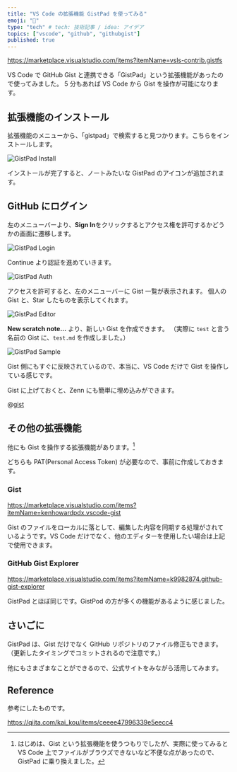 ```yaml
---
title: "VS Code の拡張機能 GistPad を使ってみる"
emoji: "🕌"
type: "tech" # tech: 技術記事 / idea: アイデア
topics: ["vscode", "github", "githubgist"]
published: true
---
```


https://marketplace.visualstudio.com/items?itemName=vsls-contrib.gistfs

VS Code で GitHub Gist と連携できる「GistPad」という拡張機能があったので使ってみました。
5 分もあれば VS Code から Gist を操作が可能になります。

## 拡張機能のインストール

拡張機能のメニューから、「gistpad」で検索すると見つかります。こちらをインストールします。

![GistPad Install](https://imgur.com/zlDevLo.png)

インストールが完了すると、ノートみたいな GistPad のアイコンが追加されます。

## GitHub にログイン

左のメニューバーより、**Sign In**をクリックするとアクセス権を許可するかどうかの画面に遷移します。

![GistPad Login](https://imgur.com/WKGNPIT.png)

Continue より認証を進めていきます。

![GistPad Auth](https://imgur.com/IfNQ6kR.png)

アクセスを許可すると、左のメニューバーに Gist 一覧が表示されます。
個人の Gist と、Star したものを表示してくれます。

![GistPad Editor](https://imgur.com/GZaLDeo.png)

**New scratch note...** より、新しい Gist を作成できます。
（実際に `test` と言う名前の Gist に、`test.md` を作成しました。）

![GistPad Sample](https://imgur.com/BrMiG6r.png)

Gist 側にもすぐに反映されているので、本当に、VS Code だけで Gist を操作している感じです。

Gist に上げておくと、Zenn にも簡単に埋め込みができます。

@[gist](https://gist.github.com/ymmmtym/52962507f3e5b43e86fc08d08a1edb52?file=test.md)

## その他の拡張機能

他にも Gist を操作する拡張機能があります。[^1]

どちらも PAT(Personal Access Token) が必要なので、事前に作成しておきます。

### Gist

https://marketplace.visualstudio.com/items?itemName=kenhowardpdx.vscode-gist

Gist のファイルをローカルに落として、編集した内容を同期する処理がされているようです。VS Code だけでなく、他のエディターを使用したい場合は上記で使用できます。

### GitHub Gist Explorer

https://marketplace.visualstudio.com/items?itemName=k9982874.github-gist-explorer

GistPad とほぼ同じです。GistPod の方が多くの機能があるように感じました。

## さいごに

GistPad は、Gist だけでなく GitHub リポジトリのファイル修正もできます。（更新したタイミングでコミットされるので注意です。）

他にもさまざまなことができるので、公式サイトをみながら活用してみます。

## Reference

参考にしたものです。

https://qiita.com/kai_kou/items/ceeee47996339e5eecc4

[^1]: はじめは、Gist という拡張機能を使うつもりでしたが、実際に使ってみると VS Code 上でファイルがブラウズできないなど不便な点があったので、GistPad に乗り換えました。
